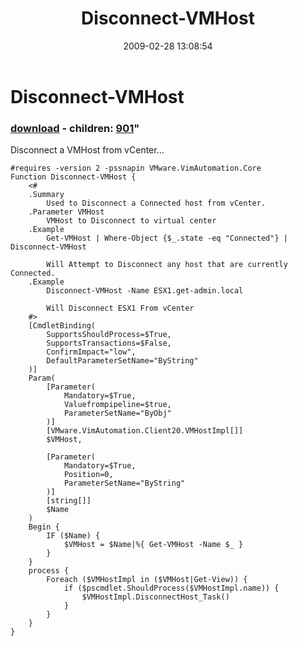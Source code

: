 ﻿---
pid:            900
parent:         0
children:       901
poster:         glnsize
title:          Disconnect-VMHost
date:           2009-02-28 13:08:54
format:         posh
---

# Disconnect-VMHost

### [download](900.ps1) - children: [901](901.md)"

Disconnect a VMHost from vCenter…

```posh
#requires -version 2 -pssnapin VMware.VimAutomation.Core 
Function Disconnect-VMHost {
    <#
    .Summary
        Used to Disconnect a Connected host from vCenter.
    .Parameter VMHost
        VMHost to Disconnect to virtual center
    .Example
        Get-VMHost | Where-Object {$_.state -eq "Connected"} | Disconnect-VMHost
        
        Will Attempt to Disconnect any host that are currently Connected.
    .Example
        Disconnect-VMHost -Name ESX1.get-admin.local
        
        Will Disconnect ESX1 From vCenter
    #>
    [CmdletBinding(
        SupportsShouldProcess=$True,
	    SupportsTransactions=$False,
	    ConfirmImpact="low",
	    DefaultParameterSetName="ByString"
	)]
    Param(
        [Parameter(
            Mandatory=$True,
            Valuefrompipeline=$true,
            ParameterSetName="ByObj"
        )]
        [VMware.VimAutomation.Client20.VMHostImpl[]]
        $VMHost,
        
        [Parameter(
            Mandatory=$True,
            Position=0,
            ParameterSetName="ByString"
        )]
        [string[]]
        $Name
    )
    Begin {
        IF ($Name) {
            $VMHost = $Name|%{ Get-VMHost -Name $_ }
        }
    }
    process {
        Foreach ($VMHostImpl in ($VMHost|Get-View)) {
            if ($pscmdlet.ShouldProcess($VMHostImpl.name)) {
                $VMHostImpl.DisconnectHost_Task()
            }
        }
    }
}
```
